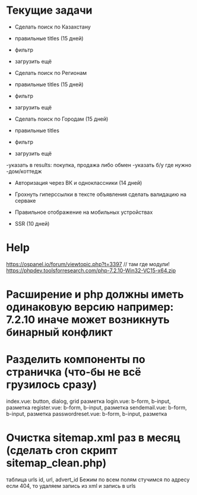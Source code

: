 # Текущие задачи
 
- Сделать поиск по Казахстану 
- правильные titles (15 дней)
- фильтр
- загрузить ещё

- Сделать поиск по Регионам
- правильные titles (15 дней)
- фильтр
- загрузить ещё

- Сделать поиск по Городам (15 дней)
- правильные titles
- фильтр
- загрузить ещё

-указать в results: покупка, продажа либо обмен
-указать б/у где нужно
-дом/коттедж

- Авторизация через ВК и одноклассники (14 дней)
- Грохнуть гиперссылки в тексте объявления сделать валидацию на серваке

- Правильное отображение на мобильных устройствах
- SSR (10 дней)



# Help
https://ospanel.io/forum/viewtopic.php?t=3397
// там где модули!
https://phpdev.toolsforresearch.com/php-7.2.10-Win32-VC15-x64.zip

# Расширение и php должны иметь одинаковую версию например: 7.2.10 иначе может возникнуть бинарный конфликт

# Разделить компоненты по страничка (что-бы не всё грузилось сразу)
index.vue: button, dialog, grid разметка
login.vue: b-form, b-input, разметка
register.vue: b-form, b-input, разметка
sendemail.vue: b-form, b-input, разметка
passwordreset.vue: b-form, b-input, разметка

# Очистка sitemap.xml раз в месяц (сделать cron скрипт sitemap_clean.php)
таблица urls
id, url, advert_id
Бежим по всем полям стучимся по адресу если 404, то удаляем запись из хml и запись в urls


